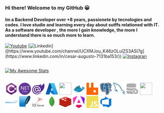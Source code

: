 ### Hi there! Welcome to my GitHub 😀
#### Im a Backend Developer over +8 years, passionete by tecnologies and codes. I love studie and  learning every day about sutffs relationed with IT. As a software developer , the more I gain knowledge, the more I understand there is so much more to learn.

[![Youtube](https://img.shields.io/badge/YouTube-FF0000?style=for-the-badge&logo=youtube&logoColor=white)](https://www.youtube.com/channel/UCXMJou_K46zOLuIZS3ASI7g)
[![Linkedin](https://img.shields.io/badge/LinkedIn-0077B5?style=for-the-badge&logo=linkedin&logoColor=white](https://img.shields.io/badge/LinkedIn-0077B5?style=for-the-badge&logo=linkedin&logoColor=white))]([https://www.youtube.com/channel/UCXMJou_K46zOLuIZS3ASI7g](https://www.linkedin.com/in/cesar-augusto-7131ba153/))
[![Instagran](https://img.shields.io/badge/Instagram-E4405F?style=for-the-badge&logo=instagram&logoColor=white)](https://www.instagram.com/cags_uc/)
## 

[![My Awesome Stats](https://awesome-github-stats.azurewebsites.net/user-stats/CesaragsUC?cardType=level&theme=github-dark&preferLogin=false)](https://git.io/awesome-stats-card)

<div style="display:inline_block">
  </br>
  <img width="40" height="40" alt="C#" src="https://github.com/devicons/devicon/raw/master/icons/csharp/csharp-original.svg" style="max-width: 100%;">
  <img width="40" height="40" src="https://github.com/devicons/devicon/blob/master/icons/dotnetcore/dotnetcore-original.svg" style="max-width: 100%;"></img>
<img width="40" height="40" src="https://github.com/devicons/devicon/blob/master/icons/blazor/blazor-original.svg" style="max-width: 100%;"></img>
   <img width="40" height="40" src="https://github.com/devicons/devicon/raw/master/icons/azure/azure-original.svg" style="max-width: 100%;">
  <img width="40" height="40" src="https://user-images.githubusercontent.com/90349332/142704901-1d3ca9b3-2011-4195-88b6-4c1cbc09f47e.png" style="max-width: 100%;">
 <img width="40" height="40" src="https://github.com/devicons/devicon/raw/master/icons/docker/docker-original.svg" style="max-width: 100%;">
 <img width="40" height="40" src="https://github.com/devicons/devicon/raw/master/icons/rabbitmq/rabbitmq-original.svg" style="max-width: 100%;">
 <img width="40" height="40" src="https://github.com/devicons/devicon/raw/master/icons/postgresql/postgresql-original.svg" style="max-width: 100%;">
  <img width="40" height="40" src="https://github.com/devicons/devicon/raw/master/icons/mysql/mysql-original.svg" style="max-width: 100%;">
 <img width="40" height="40" src="https://github.com/devicons/devicon/raw/master/icons/sqldeveloper/sqldeveloper-plain.svg" style="max-width: 100%;">
  <img width="40" height="40" src="https://i.imgur.com/5ruv0D6.png" style="max-width: 100%;"></img>
  <img width="40" height="40" src="https://github.com/devicons/devicon/blob/master/icons/sonarqube/sonarqube-plain-wordmark.svg" style="max-width: 100%;"></img> 
<img width="40" height="40" src="https://github.com/devicons/devicon/blob/master/icons/sqlite/sqlite-original.svg" style="max-width: 100%;"></img>
<img width="40" height="40" src="https://github.com/devicons/devicon/blob/master/icons/microsoftsqlserver/microsoftsqlserver-original-wordmark.svg"></img>
<img width="40" height="40" src="https://github.com/devicons/devicon/blob/master/icons/mongodb/mongodb-original.svg" style="max-width: 100%;"></img>
<img width="40" height="40" src="https://github.com/devicons/devicon/blob/master/icons/redis/redis-original.svg" style="max-width: 100%;"></img>
<img width="40" height="40" src="https://github.com/devicons/devicon/blob/master/icons/angular/angular-original.svg" style="max-width: 100%;"></img>
<img width="40" height="40" src="https://github.com/devicons/devicon/blob/master/icons/javascript/javascript-plain.svg" style="max-width: 100%;"></img>
<img width="40" height="40" src="https://github.com/devicons/devicon/blob/master/icons/azuredevops/azuredevops-plain.svg" style="max-width: 100%;"></img>
 </div>

